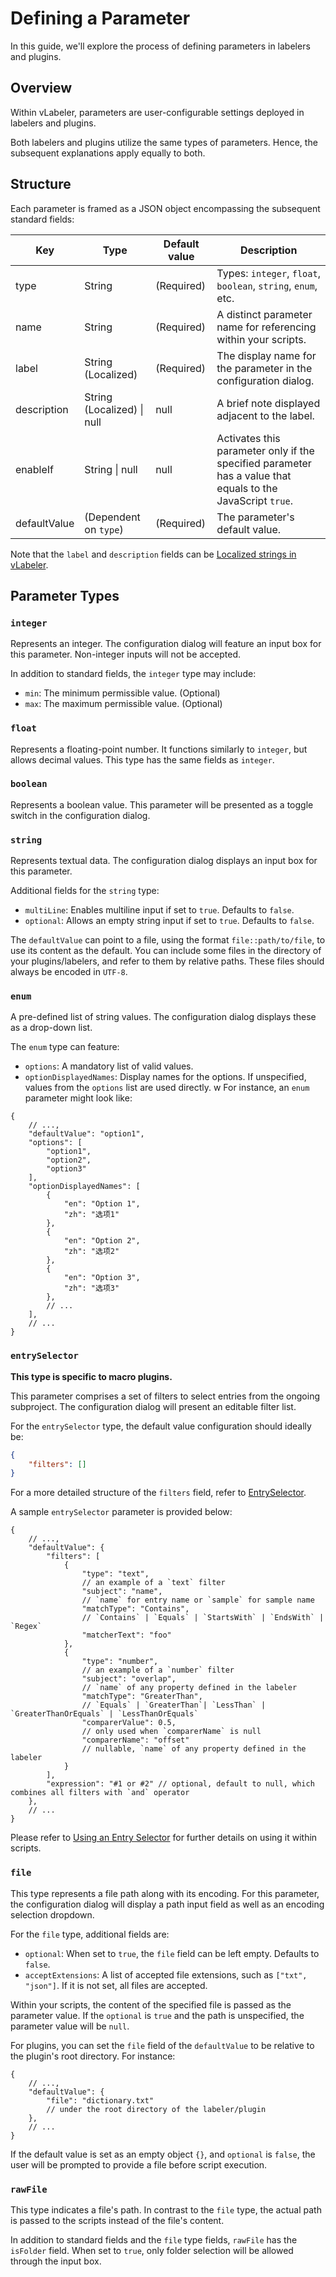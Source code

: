# Defining a Parameter

In this guide, we'll explore the process of defining parameters in labelers and plugins.

## Overview

Within vLabeler, parameters are user-configurable settings deployed in labelers and plugins.

Both labelers and plugins utilize the same types of parameters. Hence, the subsequent explanations apply equally to
both.

## Structure

Each parameter is framed as a JSON object encompassing the subsequent standard fields:

| Key          | Type                           | Default value | Description                                                                                                |
|--------------|--------------------------------|---------------|------------------------------------------------------------------------------------------------------------|
| type         | String                         | (Required)    | Types: `integer`, `float`, `boolean`, `string`, `enum`, etc.                                               |
| name         | String                         | (Required)    | A distinct parameter name for referencing within your scripts.                                             |
| label        | String (Localized)             | (Required)    | The display name for the parameter in the configuration dialog.                                            |
| description  | String (Localized) &#124; null | null          | A brief note displayed adjacent to the label.                                                              |
| enableIf     | String &#124; null             | null          | Activates this parameter only if the specified parameter has a value that equals to the JavaScript `true`. |
| defaultValue | (Dependent on `type`)          | (Required)    | The parameter's default value.                                                                             |

Note that the `label` and `description` fields can be [Localized strings in vLabeler](localized-string.md).

## Parameter Types

### `integer`

Represents an integer. The configuration dialog will feature an input box for this parameter. Non-integer inputs will
not be accepted.

In addition to standard fields, the `integer` type may include:

- `min`: The minimum permissible value. (Optional)
- `max`: The maximum permissible value. (Optional)

### `float`

Represents a floating-point number. It functions similarly to `integer`, but allows decimal values. This type
has the same fields as `integer`.

### `boolean`

Represents a boolean value. This parameter will be presented as a toggle switch in the configuration dialog.

### `string`

Represents textual data. The configuration dialog displays an input box for this parameter.

Additional fields for the `string` type:

- `multiLine`: Enables multiline input if set to `true`. Defaults to `false`.
- `optional`: Allows an empty string input if set to `true`. Defaults to `false`.

The `defaultValue` can point to a file, using the format `file::path/to/file`, to use its
content as the default. You can include some files in the directory of your plugins/labelers, and refer to them by
relative paths. These files should always be encoded in `UTF-8`.

### `enum`

A pre-defined list of string values. The configuration dialog displays these as a drop-down list.

The `enum` type can feature:

- `options`: A mandatory list of valid values.
- `optionDisplayedNames`: Display names for the options. If unspecified, values from the `options` list are used
  directly.
  w
  For instance, an `enum` parameter might look like:

```json5
{
    // ...,
    "defaultValue": "option1",
    "options": [
        "option1",
        "option2",
        "option3"
    ],
    "optionDisplayedNames": [
        {
            "en": "Option 1",
            "zh": "选项1"
        },
        {
            "en": "Option 2",
            "zh": "选项2"
        },
        {
            "en": "Option 3",
            "zh": "选项3"
        },
        // ...
    ],
    // ...
}
```

### `entrySelector`

**This type is specific to macro plugins.**

This parameter comprises a set of filters to select entries from the ongoing subproject. The configuration dialog will
present an editable filter list.

For the `entrySelector` type, the default value configuration should ideally be:

```json
{
    "filters": []
}
```

For a more detailed structure of the `filters` field, refer
to [EntrySelector](../src/jvmMain/kotlin/com/sdercolin/vlabeler/model/EntrySelector.kt).

A sample `entrySelector` parameter is provided below:

```json5
{
    // ...,
    "defaultValue": {
        "filters": [
            {
                "type": "text",
                // an example of a `text` filter
                "subject": "name",
                // `name` for entry name or `sample` for sample name
                "matchType": "Contains",
                // `Contains` | `Equals` | `StartsWith` | `EndsWith` | `Regex`
                "matcherText": "foo"
            },
            {
                "type": "number",
                // an example of a `number` filter
                "subject": "overlap",
                // `name` of any property defined in the labeler
                "matchType": "GreaterThan",
                // `Equals` | `GreaterThan`| `LessThan` | `GreaterThanOrEquals` | `LessThanOrEquals`
                "comparerValue": 0.5,
                // only used when `comparerName` is null
                "comparerName": "offset"
                // nullable, `name` of any property defined in the labeler
            }
        ],
        "expression": "#1 or #2" // optional, default to null, which combines all filters with `and` operator
    },
    // ...
}
```

Please refer to [Using an Entry Selector](plugin-development.md#use-an-entry-selector) for further details on
using it within scripts.

### `file`

This type represents a file path along with its encoding. For this parameter, the configuration dialog will display a
path input field as well as an encoding selection dropdown.

For the `file` type, additional fields are:

- `optional`: When set to `true`, the `file` field can be left empty. Defaults to `false`.
- `acceptExtensions`: A list of accepted file extensions, such as `["txt", "json"]`. If it is not set, all files are
  accepted.

Within your scripts, the content of the specified file is passed as the parameter value. If the `optional` is `true` and
the path is unspecified, the parameter value will be `null`.

For plugins, you can set the `file` field of the `defaultValue` to be relative to the plugin's root directory. For
instance:

```json5
{
    // ...,
    "defaultValue": {
        "file": "dictionary.txt"
        // under the root directory of the labeler/plugin
    },
    // ...
}
```

If the default value is set as an empty object `{}`, and `optional` is `false`, the user will be prompted to provide a
file before script execution.

### `rawFile`

This type indicates a file's path. In contrast to the `file` type, the actual path is passed to the scripts instead of
the file's content.

In addition to standard fields and the `file` type fields, `rawFile` has the `isFolder` field. When set to `true`,
only folder selection will be allowed through the input box.
